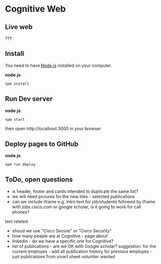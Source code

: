 # Cognitive Web

## Live web
??? 

## Install
You need to have [Node.js](https://nodejs.org/en/) installed on your computer.

**node.js**:

```bash
npm install
```

## Run Dev server

**node.js**:

```bash
npm start
```
then open http://localhost:3000 in your browser

## Deploy pages to GitHub

**node.js**:

```bash
npm run deploy
```

## ToDo, open questions

- is header, footer and cards intended to duplicate the same list?
- we will need pictures for the new tiles - selected publications
- can we include iframe e.g. intro text for job/students followed by iframe with jobs.cisco.com or google scholar, is it going to work for call phones?

text related
- shoud we use "Cisco Secure" or "Cisco Security"
- how many peaple are at Cognitive - page about
- linkedin - do we have a specific one for Cognitive?
- list of publications - are we OK with Google scholar?
   suggestion: for the current employes - add all publication history
   for previous employes - just publications from smart sheet
   voluntier wanted



